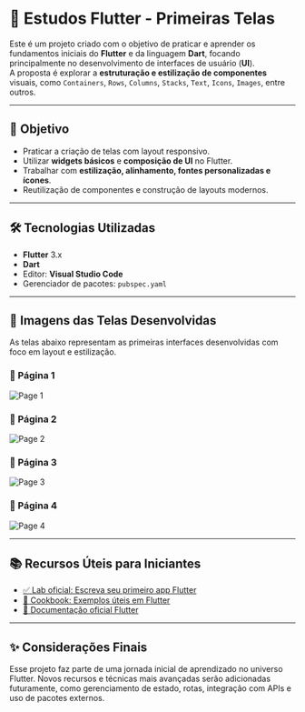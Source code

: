 # 📱 Estudos Flutter - Primeiras Telas

Este é um projeto criado com o objetivo de praticar e aprender os fundamentos iniciais do **Flutter** e da linguagem **Dart**, focando principalmente no desenvolvimento de interfaces de usuário (**UI**).  
A proposta é explorar a **estruturação e estilização de componentes** visuais, como `Containers`, `Rows`, `Columns`, `Stacks`, `Text`, `Icons`, `Images`, entre outros.

---

## 🚀 Objetivo

- Praticar a criação de telas com layout responsivo.
- Utilizar **widgets básicos** e **composição de UI** no Flutter.
- Trabalhar com **estilização, alinhamento, fontes personalizadas e ícones**.
- Reutilização de componentes e construção de layouts modernos.

---

## 🛠️ Tecnologias Utilizadas

- **Flutter** 3.x
- **Dart**
- Editor: **Visual Studio Code**
- Gerenciador de pacotes: `pubspec.yaml`

---

## 📸 Imagens das Telas Desenvolvidas

As telas abaixo representam as primeiras interfaces desenvolvidas com foco em layout e estilização.

### 🔹 Página 1
![Page 1](assets/images/page1.png)

### 🔹 Página 2
![Page 2](assets/images/page2.png)

### 🔹 Página 3
![Page 3](assets/images/page3.png)

### 🔹 Página 4
![Page 4](assets/images/page4.png)

---

## 📚 Recursos Úteis para Iniciantes

- [✅ Lab oficial: Escreva seu primeiro app Flutter](https://docs.flutter.dev/get-started/codelab)
- [📘 Cookbook: Exemplos úteis em Flutter](https://docs.flutter.dev/cookbook)
- [📄 Documentação oficial Flutter](https://docs.flutter.dev/)

---

## ✨ Considerações Finais

Esse projeto faz parte de uma jornada inicial de aprendizado no universo Flutter. Novos recursos e técnicas mais avançadas serão adicionadas futuramente, como gerenciamento de estado, rotas, integração com APIs e uso de pacotes externos.



